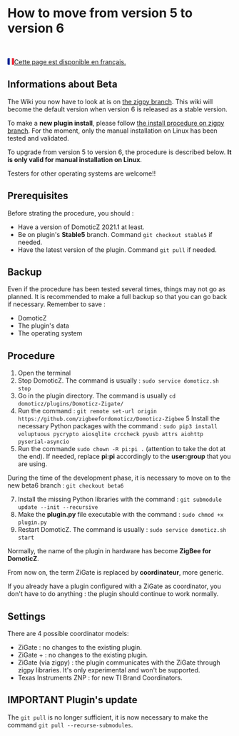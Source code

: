 
# How to move from version 5 to version 6

</br>

<a href="../fr-fr/Plugin_Version-6.md"><img align="left" width="15" height="15" src="../Images/flag_france.png" alt="Logo"></a>
[Cette page est disponible en français.](../fr-fr/Plugin_Version-6.md)


## Informations about Beta

The Wiki you now have to look at is on [the zigpy branch](https://github.com/zigbeefordomoticz/wiki/blob/zigpy/en-eng/Home.md). This wiki will become the default version when version 6 is released as a stable version.

To make a __new plugin install__, please follow [the install procedure on zigpy branch](https://github.com/zigbeefordomoticz/wiki/blob/zigpy/en-eng/Plugin_Installation.md#2---manual-installation-running-on-linux). For the moment, only the manual installation on Linux has been tested and validated.

To upgrade from version 5 to version 6, the procedure is described below. __It is only valid for manual installation on Linux__.

Testers for other operating systems are welcome!!


## Prerequisites

Before strating the procedure, you should :

* Have a version of DomoticZ 2021.1 at least.
* Be on plugin's __Stable5__ branch. Command `git checkout stable5` if needed.
* Have the latest version of the plugin. Command `git pull` if needed.


## Backup

Even if the procedure has been tested several times, things may not go as planned.
It is recommended to make a full backup so that you can go back if necessary.
Remember to save :

* DomoticZ
* The plugin's data
* The operating system


## Procedure

1. Open the terminal
2. Stop DomoticZ. The command is usually : `sudo service domoticz.sh stop`
3. Go in the plugin directory. The command is usually `cd domoticz/plugins/Domoticz-Zigate/`
4. Run the command : `git remote set-url origin https://github.com/zigbeefordomoticz/Domoticz-Zigbee`
5 Install the necessary Python packages with the command : `sudo pip3 install voluptuous pycrypto aiosqlite crccheck pyusb attrs aiohttp pyserial-asyncio`
6. Run the commande `sudo chown -R pi:pi .` (attention to take the dot at the end). If needed, replace __pi:pi__ accordingly to the __user:group__ that you are using.

During the time of the development phase, it is necessary to move on to the new beta6 branch : `git checkout beta6`

7. Install the missing Python libraries with the command : `git submodule update --init --recursive`
8. Make the __plugin.py__ file executable with the command : `sudo chmod +x plugin.py`
9. Restart DomoticZ. The command is usually : `sudo service domoticz.sh start`


Normally, the name of the plugin in hardware has become __ZigBee for DomoticZ__.

From now on, the term ZiGate is replaced by __coordinateur__, more generic.

If you already have a plugin configured with a ZiGate as coordinator, you don't have to do anything : the plugin should continue to work normally.


## Settings

There are 4 possible coordinator models:

* ZiGate : no changes to the existing plugin.
* ZiGate + : no changes to the existing plugin.
* ZiGate (via zigpy) : the plugin communicates with the ZiGate through zigpy libraries. It's only experimental and won't be supported.
* Texas Instruments ZNP : for new TI Brand Coordinators.



## IMPORTANT Plugin's update

The `git pull` is no longer sufficient, it is now necessary to make the command `git pull --recurse-submodules`.
